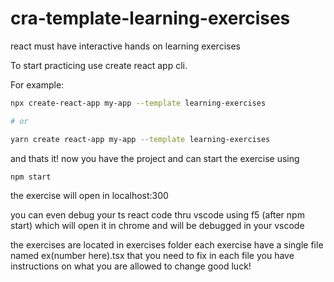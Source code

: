 # cra-template-learning-exercises

react must have interactive hands on learning exercises

To start practicing use create react app cli.

For example:

```sh
npx create-react-app my-app --template learning-exercises

# or

yarn create react-app my-app --template learning-exercises
```

and thats it! now you have the project and can start the exercise using

```sh
npm start
```

the exercise will open in localhost:300

you can even debug your ts react code thru vscode using f5 (after npm start)
which will open it in chrome and will be debugged in your vscode

the exercises are located in exercises folder
each exercise have a single file named ex(number here).tsx that you need to fix
in each file you have instructions on what you are allowed to change
good luck!
